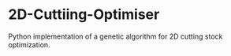 # 2D-Cuttiing-Optimiser
Python implementation of a genetic algorithm for 2D cutting stock optimization.
